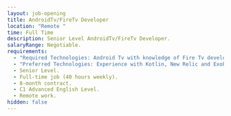 ```yaml
---
layout: job-opening
title: AndroidTv/FireTv Developer
location: "Remote "
time: Full Time
description: Senior Level AndroidTv/FireTv Developer.
salaryRange: Negotiable.
requirements:
  - "Required Technologies: Android Tv with knowledge of Fire Tv development. "
  - "Preferred Technologies: Experience with Kotlin, New Relic and ExoPlayer."
  - Senior Level.
  - Full-time job (40 hours weekly).
  - 8-month contract.
  - C1 Advanced English Level.
  - Remote work.
hidden: false
---
```

